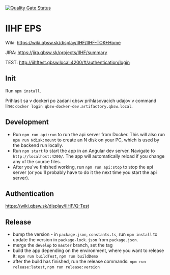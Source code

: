 [![Quality Gate Status](https://sonar.dgtfactory.com/api/project_badges/measure?project=eps-web&metric=alert_status&token=sqb_f36aaab091a172f8c732e98a9b419884927014dc)](https://sonar.dgtfactory.com/dashboard?id=eps-web)

# IIHF EPS

Wiki: https://wiki.qbsw.sk/display/IIHF/IIHF-TOK+Home

JIRA: https://jira.qbsw.sk/projects/IIHF/summary

TEST: http://iihftest.qbsw.local:4200/#/authentication/login

## Init

Run `npm install`.

Prihlasit sa v dockeri po zadani qbsw prihlasovacich udajov v command line:
`docker login qbsw-docker-dev.artifactory.qbsw.local`.

## Development

- Run `npm run api:run` to run the api server from Docker.
  This will also run `npm run Ndisk:mount` to create an N disk on your PC,
  which is used by the backend run locally.
- Run `npm start` to start the app in an Angular dev server.
  Navigate to `http://localhost:4200/`. The app will automatically reload
  if you change any of the source files.
- After you've finished working, run `npm run api:stop` to stop the api
  server (or you'll probably have to do it the next time you start
  the api server).

## Authentication

https://wiki.qbsw.sk/display/IIHF/Q-Test

## Release

- bump the version - in `package.json`, `constants.ts`, run `npm install` to update the version in `package-lock.json` from `package.json`.
- merge the `develop` to `master` branch, set the tag
- build the app depending on the environment, where you want to release it: `npm run buildTest`, `npm run buildDemo`
- after the build has finished, run the release commands: `npm run release:latest`, `npm run release:version`
